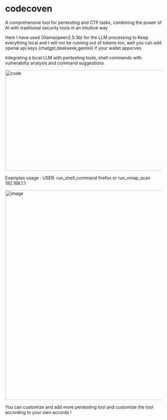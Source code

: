 # codecoven
A comprehensive tool for pentesting and CTF tasks, combining the power of AI with traditional security tools in an intuitive way

Here I have used Ollama(qwen2.5:3b) for the LLM processing to Keep everything local and I will not be running out of tokens too, well you can add openai api keys (chatgpt,deekseek,gemini) if your wallet apporves 

Integrating a local LLM with pentesting tools, shell commands with vulnerabilty analysis and command suggestions .

<img width="1082" height="324" alt="code" src="https://github.com/user-attachments/assets/fad16249-265c-40b0-b147-b701b2988c34" />


Examples usage : 
  USER: run_shell_command firefox or run_nmap_scan 192.168.1.1

<img width="1346" height="674" alt="image" src="https://github.com/user-attachments/assets/4b8d8079-57b6-4606-90b5-5b6a2eea9621" />




You can customize and add more pentesting tool and customize the tool according to your own accords ! 


